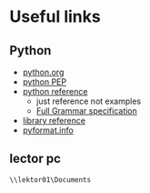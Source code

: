 # Useful links

## Python 

- [python.org](https://www.python.org/)
- [python PEP](https://peps.python.org/)
- [python reference](https://docs.python.org/3/reference/index.html)
  - just reference not examples
  - [Full Grammar specification](https://docs.python.org/3/reference/grammar.html)
- [library reference](https://docs.python.org/3/library/index.html)
- [pyformat.info](pyformat.info)

## lector pc

```shell
\\lektor01\Documents
```
